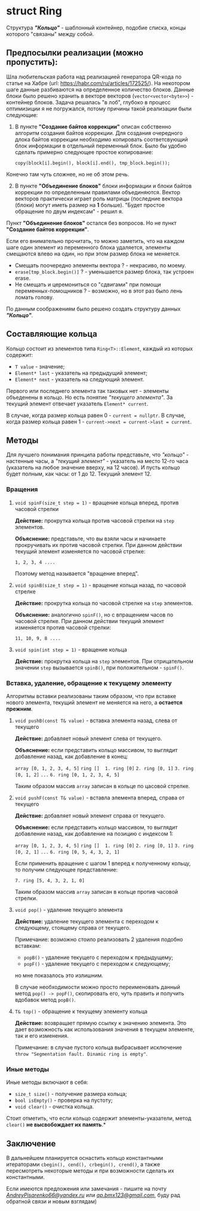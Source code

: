 # struct Ring

Структура ***"Кольцо"*** - шаблонный контейнер, подобие списка, концы которого "связаны" между собой.

<!-- Предпосылки реализации -->
## Предпосылки реализации (можно пропустить):
Шла любительская работа над реализацией генератора QR-кода по статье на Хабре (url: https://habr.com/ru/articles/172525/). На некотором шаге данные разбиваются на определенное количество блоков. Данные блоки было решено хранить в векторе векторов (```vector<vector<byte>>```) - контейнер блоков. Задача решалась "в лоб", глубоко в процесс оптимизиции я не погружался, потому причины такой реализации были следующие: 
    
1. В пункте **"Создание байтов коррекции"** описан собственно алгоритм создания байтов коррекции. Для создания очередного длока байтов коррекции необходимо копировать соответсвующий блок информации в отдельный переменный блок. Было бы удобно сделать примерно следующее простое копирование:

    ```copy(block[i].begin(), block[i].end(), tmp_block.begin());```

Конечно там чуть сложнее, но не об этом речь.

2. В пункте **"Объединение блоков"** блоки информации и блоки байтов коррекции по определенным правилами объединяются. Вектор векторов практически играет роль матрицы (последние вектора (блоки) могут иметь размер на **1** больше). "Будет простое обращение по двум индексам" - решил я. 

Пункт **"Объединение блоков"** остался без вопросов. Но не пункт **"Создание байтов коррекции"**. 

Если его внимательно прочитать, то можно заметить, что на каждом шаге один элемент из переменного блока удаляется, элементы смещаются влево на один, но при этом размер блока не меняется. 

+ Смещать поочередно элементы вектора ? - некрасиво, по моему.
+ ```erase[tmp_block.begin()]``` ? - уменьшается размер блока, так устроен erase. 
+ Не смещать и церемониться со "сдвигами" при помощи переменных-помощников ? - возможно, но в этот раз было лень ломать голову.

По данным соображениям было решено создать структуру данных ***"Кольцо"***.

<!-- Составляющие -->
## Составляющие кольца

Кольцо состоит из элементов типа ```Ring<T>::Element```, каждый из которых содержит:
+ ```T value```       - значение;
+ ```Element* last``` - указатель на предыдущий элемент;
+ ```Element* next``` - указатель на следующий элемент.

Первого или последнего элемента так таковых нет - элементы объеденены в кольцо. Но есть понятие *"текущего элемента"*. За текущий элемент отвечает указатель ```Element* current```. 

В случае, когда размер кольца равен 0 - ```current = nullptr```.
В случае, когда размер кольца равен 1 - ```current->next = current->last = current```.

<!-- Методы -->
## Методы
Для лучшего понимания принципа работы представьте, что *"кольцо"* - настенные часы, а *"текущий элемент"* - указатель на место 12-го часа (указатель на любое значение вверху, на 12 часов). И пусть кольцо будет полным, как часы: от 1 до 12. Текущий элемент 12.

### Вращения

1. ```void spinF(size_t step = 1)``` - вращение кольца вперед, против часовой стрелки

    **Действие:** прокрутка кольца против часовой стрелки на ```step``` элементов.

    **Объяснение:** представьте, что вы взяли часы и начинаете прокручивать их против часовой стрелки. При данном действии текущий элемент изменяется по часовой стрелке:
    
    ```1, 2, 3, 4 .... ```

    Поэтому метод называется "вращение вперед".

2. ```void spinB(size_t step = 1)``` - вращение кольца назад, по часовой стрелке

    **Действие:** прокрутка кольца по часовой стрелке  на ```step``` элементов.

    **Объяснение:** аналогично ```spinF()```, но с впращением часов по часовой стрелке. При данном действии текущий элемент изменяется против часовой стрелки:
    
    ```11, 10, 9, 8 .... ```

3. ```void spin(int step = 1)``` - вращение кольца

    **Действие:** прокрутка кольца на ```step``` элементов. При отрицательном значении ```step``` вызывается ```spinB()```, при положительном - ```spinF()```.

### Вставка, удаление, обращение к текущему элементу
Алгоритмы вставки реализованы таким образом, что при вставке нового элемента, текущий элемент не меняется на него, а **остается прежним**.

1. ```void pushB(const T& value)``` - вставка элемента назад, слева от текущего

    **Действие:** добавляет новый элемент слева от текущего.

    **Объяснение:** если представить кольцо массивом, то выглядит добавление назад, как добавление в конец:
        
    ```array [0, 1, 2, 3, 4, 5]```
    ```ring []```
    ``` ```
    ```1. ring [0]```
    ```2. ring [0, 1]```
    ```3. ring [0, 1, 2]```
    ```...```
    ```6. ring [0, 1, 2, 3, 4, 5]```

    Таким образом массив ```array``` записан в кольце по цасовой стрелке.

2. ```void pushF(const T& value)``` - вставла элемента вперед, справа от текущего

    **Действие:** добавляет новый элемент справа от текущего.

    **Объяснение:** если представить кольцо массивом, то выглядит добавление назад, как добавление на позицию с индексом 1:

    ```array [0, 1, 2, 3, 4, 5]```
    ```ring []```
    ``` ```
    ```1. ring [0]```
    ```2. ring [0, 1]```
    ```3. ring [0, 2, 1]```
    ```...```
    ```6. ring [0, 5, 4, 3, 2, 1]```

    Если применить вращение с шагом 1 вперед к полученному кольцу, то получим следующее представление:

    ```7. ring [5, 4, 3, 2, 1, 0]```

    Таким образом массив ```array``` записан в кольце против часовой стрелки.

3. ```void pop()``` - удаление текущего элемента

    **Действие:** удаление текущего элемента с переходом к следующему, стоящему справа от текущего. 

    Примечание: возможно стоило реализовать 2 удаления подобно вставкам: 

    + ```popB()``` - удаление текущего с переходом к предыдущему;
    + ```popF()``` - удаление текущего с переходом к следующему;

    но мне показалось это излишним. 

    В случае необходимости можно просто переименовать данный метод ```pop() -> popF()```, скопировать его, чуть править и получить вдобавок метод ```popB()```.


4. ```T& top()``` - обращение к текущему элементу кольца

    **Действие:** возвращает прямую ссылку к значению элемента. Это дает возможность как использования значения в текущем элементе, так и его изменения.

    Примечание: в случае пустого кольца выбрасывает исключение ```throw "Segmentation fault. Dinamic ring is empty"```.

### Иные методы
Иные методы включают в себя:

+ ```size_t size()```  - получение размера кольца;
+ ```bool isEmpty()``` - проверка на пустоту;
+ ```void clear()```   - очистка кольца.

Стоит отметить, что если кольцо содержит элементы-указатели, метод ```clear()``` **не высвобождает их память**.*




## Заключение
В дальнейшем планируется оснастить кольцо константными итераторами ```cbegin(), cend(), crbegin(), crend()```, а также пересмотреть некоторые методы и при возможности сделать их константными. 

Если имеются предложения или замечания - пишите на почту *AndreyPisarenko66@yandex.ru* или *ap.bmx123@gmail.com*, буду рад обратной связи и новым взглядам)
